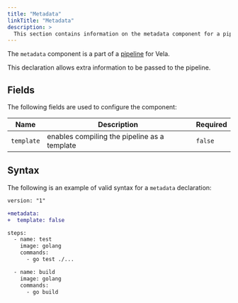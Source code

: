 ```yaml
---
title: "Metadata"
linkTitle: "Metadata"
description: >
  This section contains information on the metadata component for a pipeline.
---
```


The `metadata` component is a part of a [pipeline](/docs/usage/concepts/pipeline) for Vela.

This declaration allows extra information to be passed to the pipeline.

## Fields

The following fields are used to configure the component:

| Name       | Description                                  | Required |
| ---------- | -------------------------------------------- | -------- |
| `template` | enables compiling the pipeline as a template | `false`  |

## Syntax

The following is an example of valid syntax for a `metadata` declaration:

```diff
version: "1"

+metadata:
+  template: false

steps:
  - name: test
    image: golang
    commands:
      - go test ./...

  - name: build
    image: golang
    commands:
      - go build
```
